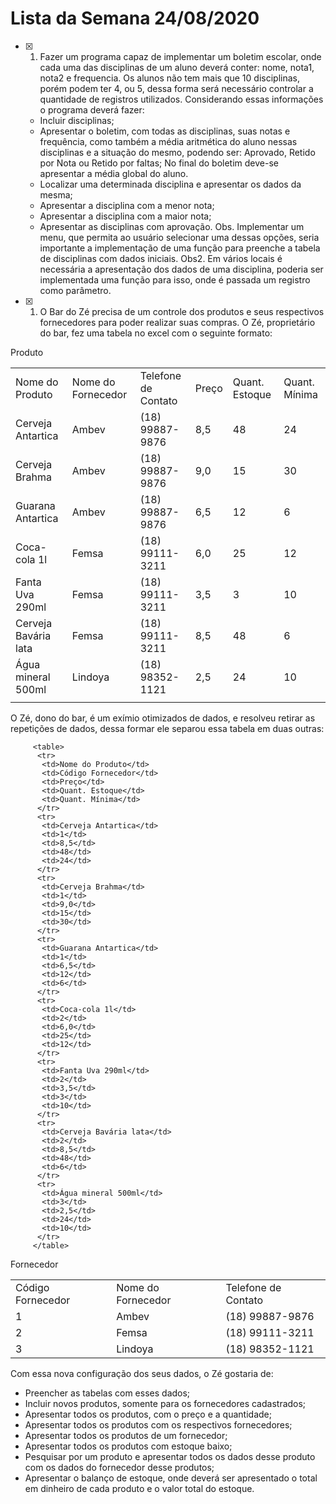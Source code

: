# Lista da Semana 24/08/2020

- [x] 1. Fazer um programa capaz de implementar um boletim escolar, onde cada uma das disciplinas de um aluno deverá conter: nome, nota1, nota2 e frequencia. Os alunos não tem mais que 10 disciplinas, porém podem ter 4, ou 5, dessa forma será necessário controlar a quantidade de registros utilizados. Considerando essas informações o programa deverá fazer:
  - Incluir disciplinas;
  - Apresentar o boletim, com todas as disciplinas, suas notas e frequência, como também a média aritmética do aluno nessas disciplinas e a situação do mesmo, podendo ser: Aprovado, Retido por Nota ou Retido por faltas; No final do boletim deve-se apresentar a média global do aluno.
  - Localizar uma determinada disciplina e apresentar os dados da mesma;
  - Apresentar a disciplina com a menor nota;
  - Apresentar a disciplina com  a maior nota;
  - Apresentar as disciplinas com  aprovação.
Obs. Implementar um menu, que permita ao usuário selecionar uma dessas opções, seria importante a implementação de uma função para preenche a tabela de disciplinas com dados iniciais. 
Obs2. Em vários locais é necessária a apresentação dos dados de uma disciplina, poderia ser implementada uma função para isso, onde é passada um registro como parâmetro.

- [x] 1. O Bar do Zé precisa de um controle dos produtos e seus respectivos fornecedores para poder realizar suas compras. O Zé, proprietário do bar, fez uma tabela no excel com o seguinte formato:

Produto
         <table>
          <tr>
           <td>Nome do Produto</td>
           <td>Nome do Fornecedor</td>
           <td>Telefone de Contato</td>
           <td>Preço</td>
           <td>Quant. Estoque</td>
           <td>Quant. Mínima</td>
          </tr>
          <tr>
           <td>Cerveja Antartica</td>
           <td>Ambev</td>
           <td>(18) 99887-9876</td>
           <td>8,5</td>
           <td>48</td>
           <td>24</td>
          </tr>
          <tr>
           <td>Cerveja Brahma</td>
           <td>Ambev</td>
           <td>(18) 99887-9876</td>
           <td>9,0</td>
           <td>15</td>
           <td>30</td>
          </tr>
          <tr>
           <td>Guarana Antartica</td>
           <td>Ambev</td>
           <td>(18) 99887-9876</td>
           <td>6,5</td>
           <td>12</td>
           <td>6</td>
          </tr>
          <tr>
           <td>Coca-cola 1l</td>
           <td>Femsa</td>
           <td>(18) 99111-3211</td>
           <td>6,0</td>
           <td>25</td>
           <td>12</td>
          </tr>
          <tr>
           <td>Fanta Uva 290ml</td>
           <td>Femsa</td>
           <td>(18) 99111-3211</td>
           <td>3,5</td>
           <td>3</td>
           <td>10</td>
          </tr>
          <tr>
           <td>Cerveja Bavária lata</td>
           <td>Femsa</td>
           <td>(18) 99111-3211</td>
           <td>8,5</td>
           <td>48</td>
           <td>6</td>
          </tr>
          <tr>
           <td>Água mineral 500ml</td>
           <td>Lindoya</td>
           <td>(18) 98352-1121</td>
           <td>2,5</td>
           <td>24</td>
           <td>10</td>
          </tr>
          <tr>
           <td></td>
           <td></td>
           <td></td>
           <td></td>
           <td></td>
           <td></td>
          </tr>
         </table>
O Zé, dono do bar, é um exímio otimizados de dados, e resolveu retirar as repetições de dados, dessa formar ele separou essa tabela em duas outras:

         <table>
          <tr>
           <td>Nome do Produto</td>
           <td>Código Fornecedor</td>
           <td>Preço</td>
           <td>Quant. Estoque</td>
           <td>Quant. Mínima</td>
          </tr>
          <tr>
           <td>Cerveja Antartica</td>
           <td>1</td>
           <td>8,5</td>
           <td>48</td>
           <td>24</td>
          </tr>
          <tr>
           <td>Cerveja Brahma</td>
           <td>1</td>
           <td>9,0</td>
           <td>15</td>
           <td>30</td>
          </tr>
          <tr>
           <td>Guarana Antartica</td>
           <td>1</td>
           <td>6,5</td>
           <td>12</td>
           <td>6</td>
          </tr>
          <tr>
           <td>Coca-cola 1l</td>
           <td>2</td>
           <td>6,0</td>
           <td>25</td>
           <td>12</td>
          </tr>
          <tr>
           <td>Fanta Uva 290ml</td>
           <td>2</td>
           <td>3,5</td>
           <td>3</td>
           <td>10</td>
          </tr>
          <tr>
           <td>Cerveja Bavária lata</td>
           <td>2</td>
           <td>8,5</td>
           <td>48</td>
           <td>6</td>
          </tr>
          <tr>
           <td>Água mineral 500ml</td>
           <td>3</td>
           <td>2,5</td>
           <td>24</td>
           <td>10</td>
          </tr>
         </table>
Fornecedor
         <table>
          <tr>
           <td>Código Fornecedor</td>
           <td>Nome do Fornecedor</td>
           <td>Telefone de Contato</td>
          </tr>
          <tr>
           <td>1</td>
           <td>Ambev</td>
           <td>(18) 99887-9876</td>
          </tr>
          <tr>
           <td>2</td>
           <td>Femsa</td>
           <td>(18) 99111-3211</td>
          </tr>
          <tr>
           <td>3</td>
           <td>Lindoya</td>
           <td>(18) 98352-1121</td>
          </tr>
         </table>
Com essa nova configuração dos seus dados, o Zé gostaria de:

  - Preencher as tabelas com esses dados;
  - Incluir novos produtos, somente para os fornecedores cadastrados;
  - Apresentar todos os produtos, com o preço e a quantidade;
  - Apresentar todos os produtos com os respectivos fornecedores;
  - Apresentar todos os produtos de um fornecedor;
  - Apresentar todos os produtos com estoque baixo;
  - Pesquisar por um produto e apresentar todos os dados desse produto com os dados do fornecedor desse produtos;
  - Apresentar o balanço de estoque, onde deverá ser apresentado o total em dinheiro de cada produto e o valor total do estoque.
